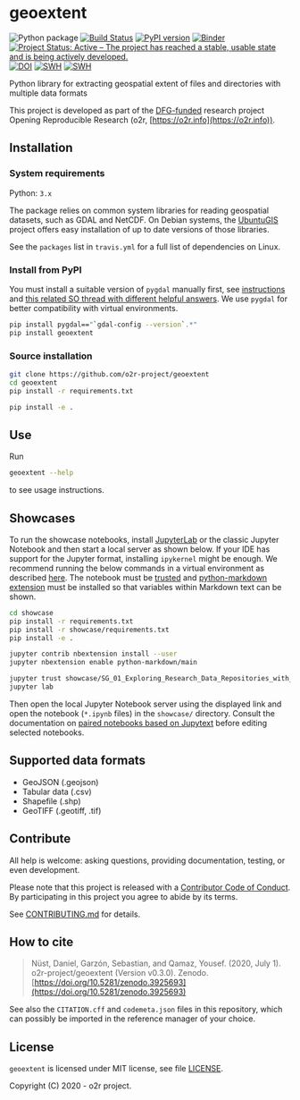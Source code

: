 # geoextent

![Python package](https://github.com/o2r-project/geoextent/workflows/Python%20package/badge.svg?branch=master) [![Build Status](https://travis-ci.org/o2r-project/geoextent.svg?branch=master)](https://travis-ci.org/github/o2r-project/geoextent) [![PyPI version](https://badge.fury.io/py/geoextent.svg)](https://pypi.org/project/geoextent/0.1.0/)
[![Binder](https://mybinder.org/badge_logo.svg)](https://mybinder.org/v2/gh/o2r-project/geoextent/master) [![Project Status: Active – The project has reached a stable, usable state and is being actively developed.](https://www.repostatus.org/badges/latest/active.svg)](https://www.repostatus.org/#active) [![DOI](https://zenodo.org/badge/DOI/10.5281/zenodo.3925694.svg)](https://doi.org/10.5281/zenodo.3925694) [![SWH](https://archive.softwareheritage.org/badge/origin/https://github.com/o2r-project/geoextent.git/)](https://archive.softwareheritage.org/browse/origin/?origin_url=https://github.com/o2r-project/geoextent.git) [![SWH](https://archive.softwareheritage.org/badge/swh:1:dir:ff1e19d884833b2bc2c1ef7d9265ba45b5314332/)](https://archive.softwareheritage.org/swh:1:dir:ff1e19d884833b2bc2c1ef7d9265ba45b5314332;origin=https://github.com/o2r-project/geoextent.git;visit=swh:1:snp:609428a8b466b7877f2ca39921d69a5f6a11df9f;anchor=swh:1:rev:6aca93956d5cd6742318fd3ab27bb176b5f8c24b;path=//)

Python library for extracting geospatial extent of files and directories with multiple data formats

This project is developed as part of the [DFG-funded](https://o2r.info/about/#funding) research project Opening Reproducible Research (o2r, [https://o2r.info](https://o2r.info)).

## Installation

### System requirements

Python: `3.x`

The package relies on common system libraries for reading geospatial datasets, such as GDAL and NetCDF.
On Debian systems, the [UbuntuGIS](https://wiki.ubuntu.com/UbuntuGIS) project offers easy installation of up to date versions of those libraries.

See the `packages` list in `travis.yml` for a full list of dependencies on Linux.

### Install from PyPI

You must install a suitable version of `pygdal` manually first, see [instructions](https://pypi.org/project/pygdal/) and [this related SO thread with different helpful answers](https://gis.stackexchange.com/questions/28966/python-gdal-package-missing-header-file-when-installing-via-pip/124420#124420).
We use `pygdal` for better compatibility with virtual environments.

```bash
pip install pygdal=="`gdal-config --version`.*"
pip install geoextent
```

### Source installation

```bash
git clone https://github.com/o2r-project/geoextent
cd geoextent
pip install -r requirements.txt

pip install -e .
```

## Use

Run

```bash
geoextent --help
```

to see usage instructions.

## Showcases

To run the showcase notebooks, install [JupyterLab](https://jupyter.org/) or the classic Jupyter Notebook and then start a local server as shown below.
If your IDE has support for the Jupyter format, installing `ipykernel` might be enough.
We recommend running the below commands in a virtual environment as described [here](https://jupyter-tutorial.readthedocs.io/en/latest/first-steps/install.html).
The notebook must be [trusted](https://jupyter-notebook.readthedocs.io/en/stable/security.html#notebook-security) and [python-markdown extension](https://jupyter-contrib-nbextensions.readthedocs.io/en/latest/install.html) must be installed so that variables within Markdown text can be shown.

```bash
cd showcase
pip install -r requirements.txt
pip install -r showcase/requirements.txt
pip install -e .

jupyter contrib nbextension install --user
jupyter nbextension enable python-markdown/main

jupyter trust showcase/SG_01_Exploring_Research_Data_Repositories_with_geoextent.ipynb
jupyter lab
```

Then open the local Jupyter Notebook server using the displayed link and open the notebook (`*.ipynb` files) in the `showcase/` directory.
Consult the documentation on [paired notebooks based on Jupytext](https://github.com/mwouts/jupytext/blob/master/docs/paired-notebooks.md) before editing selected notebooks.

## Supported data formats

- GeoJSON (.geojson)
- Tabular data (.csv)
- Shapefile (.shp)
- GeoTIFF (.geotiff, .tif)

## Contribute

All help is welcome: asking questions, providing documentation, testing, or even development.

Please note that this project is released with a [Contributor Code of Conduct](https://github.com/o2r-project/geoextent/blob/master/CONDUCT.md).
By participating in this project you agree to abide by its terms.

See [CONTRIBUTING.md](https://github.com/o2r-project/geoextent/blob/master/CONTRIBUTING.md) for details.

## How to cite

> Nüst, Daniel, Garzón, Sebastian, and Qamaz, Yousef. (2020, July 1). o2r-project/geoextent (Version v0.3.0). Zenodo. [https://doi.org/10.5281/zenodo.3925693](https://doi.org/10.5281/zenodo.3925693)

See also the `CITATION.cff` and `codemeta.json` files in this repository, which can possibly be imported in the reference manager of your choice.

## License

`geoextent` is licensed under MIT license, see file [LICENSE](https://github.com/o2r-project/geoextent/blob/master/LICENSE).

Copyright (C) 2020 - o2r project.

